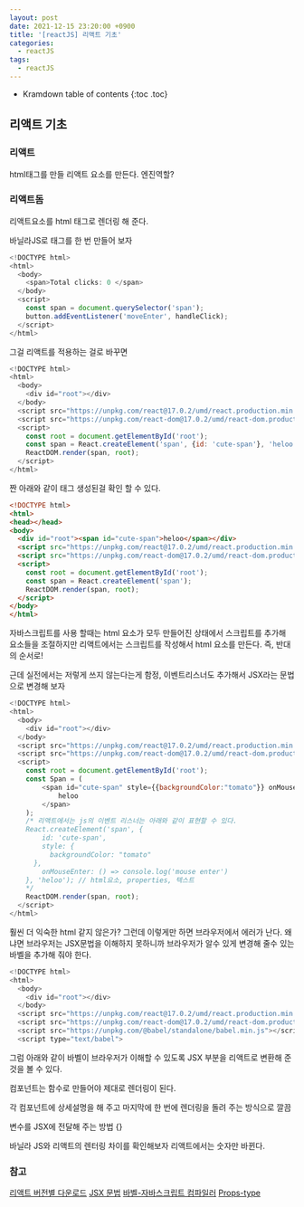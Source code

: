 ```yaml
---
layout: post
date: 2021-12-15 23:20:00 +0900
title: '[reactJS] 리액트 기초'
categories:
  - reactJS
tags:
  - reactJS
---
```


* Kramdown table of contents
{:toc .toc}


## 리액트  기초

### 리액트
html태그를 만들 리액트 요소를 만든다. 엔진역할?

### 리액트돔
리액트요소를 html 태그로 렌더링 해 준다.


바닐라JS로 <span>태그를 한 번 만들어 보자

```js
<!DOCTYPE html>
<html>
  <body>
    <span>Total clicks: 0 </span>
  </body>
  <script>
    const span = document.querySelector('span');
    button.addEventListener('moveEnter', handleClick);
  </script>
</html>


```

그걸 리액트를 적용하는 걸로 바꾸면

```js
<!DOCTYPE html>
<html>
  <body>
    <div id="root"></div>
  </body>
  <script src="https://unpkg.com/react@17.0.2/umd/react.production.min.js"></script>
  <script src="https://unpkg.com/react-dom@17.0.2/umd/react-dom.production.min.js"></script>
  <script>
    const root = document.getElementById('root');
    const span = React.createElement('span', {id: 'cute-span'}, 'heloo'); // html요소, properties, 텍스트
    ReactDOM.render(span, root);
  </script>
</html>
```

짠 아래와 같이 <span>태그 생성된걸 확인 할 수 있다.

```html
<!DOCTYPE html>
<html>
<head></head>
<body>
  <div id="root"><span id="cute-span">heloo</span></div>  
  <script src="https://unpkg.com/react@17.0.2/umd/react.production.min.js"></script>
  <script src="https://unpkg.com/react-dom@17.0.2/umd/react-dom.production.min.js"></script>
  <script>
    const root = document.getElementById('root');
    const span = React.createElement('span');
    ReactDOM.render(span, root);
  </script>
</body>
</html>
```

자바스크립트를 사용 할때는 html 요소가 모두 만들어진 상태에서 스크립트를 추가해 요소들을 조절하지만
리액트에서는 스크립트를 작성해서 html 요소를 만든다. 즉, 반대의 순서로!

근데 실전에서는 저렇게 쓰지 않는다는게 함정, 이벤트리스너도 추가해서 JSX라는 문법으로 변경해 보자

```js
<!DOCTYPE html>
<html>
  <body>
    <div id="root"></div>
  </body>
  <script src="https://unpkg.com/react@17.0.2/umd/react.production.min.js"></script>
  <script src="https://unpkg.com/react-dom@17.0.2/umd/react-dom.production.min.js"></script>
  <script>
    const root = document.getElementById('root');
    const Span = (
        <span id="cute-span" style={{backgroundColor:"tomato"}} onMouseEnter={() => console.log('mouse enter')}>
            heloo
        </span>
    );
    /* 리액트에서는 js의 이벤트 리스너는 아래와 같이 표현할 수 있다.
    React.createElement('span', {
        id: 'cute-span',
        style: {
          backgroundColor: "tomato"
      },
        onMouseEnter: () => console.log('mouse enter')
    }, 'heloo'); // html요소, properties, 텍스트
    */
    ReactDOM.render(span, root);
  </script>
</html>
```

훨씬 더 익숙한 html 같지 않은가? 그런데 이렇게만 하면 브라우저에서 에러가 난다.
왜냐면 브라우저는 JSX문법을 이해하지 못하니까
브라우저가 알수 있게 변경해 줄수 있는 바벨을 추가해 줘야 한다.

```js
<!DOCTYPE html>
<html>
  <body>
    <div id="root"></div>
  </body>
  <script src="https://unpkg.com/react@17.0.2/umd/react.production.min.js"></script>
  <script src="https://unpkg.com/react-dom@17.0.2/umd/react-dom.production.min.js"></script>
  <script src="https://unpkg.com/@babel/standalone/babel.min.js"></script>
  <script type="text/babel">
```

그럼 아래와 같이 바벨이 브라우저가 이해할 수 있도록 JSX 부분을 리액트로 변환해 준것을 볼 수 있다.


컴포넌트는 함수로 만들어야 제대로 렌더링이 된다.



각 컴포넌트에 상세설명을 해 주고 마지막에 한 번에 렌더링을 돌려 주는 방식으로 깔끔


변수를 JSX에 전달해 주는 방법
{}


바닐라 JS와 리액트의 렌터링 차이를 확인해보자
리액트에서는 숫자만 바뀐다.

### 참고  

[리액트 버전별 다운로드](https://github.com/facebook/react/releases)
[JSX 문법](https://ko.reactjs.org/docs/introducing-jsx.html)
[바벨-자바스크립트 컴파일러](https://babeljs.io/)
[Props-type](https://reactjs.org/docs/typechecking-with-proptypes.html)
